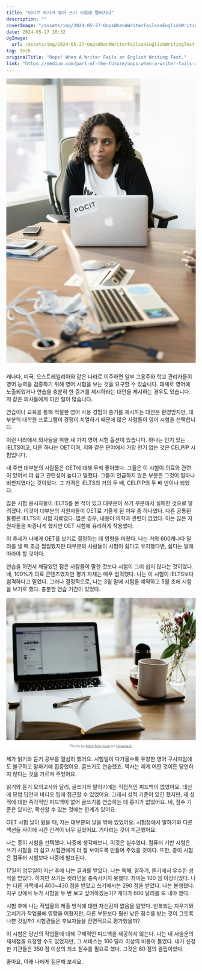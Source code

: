 ```yaml
---
title: "어이쿠 작가가 영어 쓰기 시험에 떨어지다"
description: ""
coverImage: "/assets/img/2024-05-27-OopsWhenAWriterFailsanEnglishWritingTest_0.png"
date: 2024-05-27 20:32
ogImage: 
  url: /assets/img/2024-05-27-OopsWhenAWriterFailsanEnglishWritingTest_0.png
tag: Tech
originalTitle: "Oops! When A Writer Fails an English Writing Test."
link: "https://medium.com/part-of-the-future/oops-when-a-writer-fails-an-english-writing-test-b6eaf0bd1b75"
---
```



![이미지](/assets/img/2024-05-27-OopsWhenAWriterFailsanEnglishWritingTest_0.png)

캐나다, 미국, 오스트레일리아와 같은 나라로 이주하면 일부 고용주와 학교 관리자들이 영어 능력을 검증하기 위해 영어 시험을 보는 것을 요구할 수 있습니다. 대체로 영어에 노출되었거나 연습을 충분히 한 증거를 제시하라는 대안을 제시하는 경우도 있습니다. 저 같은 의사들에게 이런 일이 많습니다.

연습이나 교육을 통해 적절한 영어 사용 경험의 증거를 제시하는 대안은 환영받지만, 대부분의 대학원 프로그램이 경쟁이 치열하기 때문에 많은 사람들이 영어 시험을 선택합니다.

이런 나라에서 의사들을 위한 세 가지 영어 시험 옵션이 있습니다. 하나는 인기 있는 IELTS이고, 다른 하나는 OET이며, 저와 같은 분야에서 가장 인기 없는 것은 CELPIP 시험입니다.

<div class="content-ad"></div>

내 주변 대부분의 사람들은 OET에 대해 무척 좋아했다. 그들은 이 시험이 의료와 관련이 있어서 더 쉽고 관련성이 높다고 말했다. 그들이 언급하지 않은 부분은 그것이 얼마나 비싼지였다는 것이었다. 그 가격은 IELTS의 거의 두 배, CELPIP의 두 배 반이나 되었다.

많은 시험 응시자들이 IELTS를 본 적이 있고 대부분이 쓰기 부분에서 실패한 것으로 알려졌다. 이것이 대부분의 지원자들이 OET로 기울게 된 이유 중 하나였다. 다른 공통된 불평은 IELTS의 시험 자료였다. 많은 경우, 내용이 의학과 관련이 없었다. 이는 많은 지원자들을 짜증나게 했지만 OET 시험에 유리하게 작용했다.

이 추세가 나에게 OET를 보기로 결정하는 데 영향을 미쳤다. 나는 거의 600캐나다 달러를 낼 때 조금 찝찝했지만 대부분의 사람들이 시험이 쉽다고 유지했다면, 쉽다는 말에 따라야 할 것이다.

연습을 하면서 깨달았던 점은 사람들이 말한 것보다 시험이 그리 쉽지 않다는 것이었다. 네, 100%가 의료 콘텐츠였지만 평가 자체는 매우 엄격했다. 나는 이 시험이 IELTS보다 엄격하다고 믿었다. 그러나 결정적으로, 나는 3월 말에 시험을 예약하고 5월 초에 시험을 보기로 했다. 충분한 연습 기간이 있었다.

<div class="content-ad"></div>

![OopsWhenAWriterFailsanEnglishWritingTest_1](/assets/img/2024-05-27-OopsWhenAWriterFailsanEnglishWritingTest_1.png)

제가 읽기와 듣기 공부를 열심히 했어요. 시험일이 다가올수록 유창한 영어 구사자임에도 불구하고 말하기에 집중했어요. 글쓰기도 연습했죠. 역사는 제게 어떤 것이든 당연하지 않다는 것을 가르쳐 주었어요.

읽기와 듣기 모의고사와 달리, 글쓰기와 말하기에는 직접적인 피드백이 없었어요. 대신에 모범 답안과 비디오 팁에 접근할 수 있었어요. 그래서 성적 기준이 있긴 했지만, 제 성적에 대한 즉각적인 피드백이 없어 글쓰기를 연습하는 데 흥미가 없었어요. 네, 점수 기준은 있지만, 확신할 수 있는 것에는 한계가 있어요.

OET 시험 날이 왔을 때, 저는 대부분의 날을 밖에 있었어요. 시험장에서 말하기와 다른 섹션들 사이에 시간 간격이 너무 길었어요. 기다리는 것이 피곤했어요.

<div class="content-ad"></div>

나는 종이 시험을 선택했다. 나중에 생각해보니, 이것은 실수였다. 컴퓨터 기반 시험은 쓰기 시험을 더 쉽고 시험관에게 더 잘 보이도록 만들어 주었을 것이다. 또한, 종이 시험은 컴퓨터 시험보다 나중에 발표된다.

17일의 업무일이 지난 후에 나는 결과를 받았다. 나는 독해, 말하기, 듣기에서 우수한 성적을 받았다. 하지만 쓰기는 컷라인을 충족시키지 못했다. 차이는 100 점 이상이었다. 나는 다른 과목에서 400~430 점을 받았고 쓰기에서는 290 점을 받았다. 나는 불행했다. 지구 상에서 누가 시험을 두 번 보고 싶어하겠는가? 게다가 600 달러를 또 내야 했다.

시험 후에 나는 작업물의 제출 방식에 대한 자신감이 없음을 알았다. 반복되는 지우기와 고치기가 작업물에 영향을 미쳤지만, 다른 부분보다 훨씬 낮은 점수를 받는 것이 그토록 나쁜 것일까? 시험관들은 후보자들을 전면적으로 평가했을까?

이 시험은 당신의 작업물에 대해 구체적인 피드백을 제공하지 않는다. 나는 내 서술문의 재채점을 요청할 수도 있었지만, 그 서비스는 100 달러 이상의 비용이 들었다. 내가 신청한 기관들은 350 점 이상의 최소 점수를 필요로 했다. 그것은 60 점의 결핍이었다.

<div class="content-ad"></div>

좋아요, 아래 나에게 질문해 보세요.
